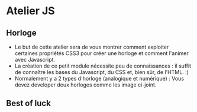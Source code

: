 # Atelier JS

## Horloge
- Le but de cette atelier sera de vous montrer comment exploiter certaines propriétés CSS3 pour créer une horloge et comment l'animer avec Javascript.
- La création de ce petit module nécessite peu de connaissances : il suffit de connaître les bases du Javascript, du CSS et, bien sûr, de l'HTML. :)
- Normalement y a 2 types d'horloge (analogique et numérique) : Vous devez developer deux horloges comme les image ci-joint.

## Best of luck